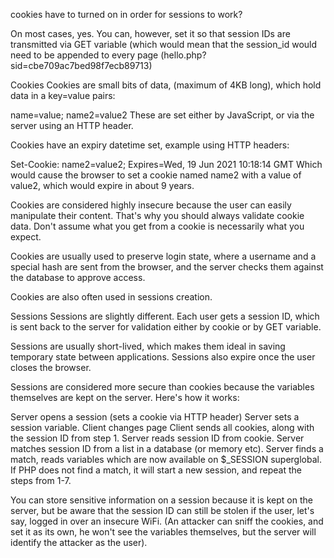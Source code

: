 cookies have to turned on in order for sessions to work?

On most cases, yes. You can, however, set it so that session IDs are transmitted via GET variable 
(which would mean that the session_id would need to be appended to every page (hello.php?sid=cbe709ac7bed98f7ecb89713) 

Cookies
Cookies are small bits of data, (maximum of 4KB long), which hold data in a key=value pairs:

name=value; name2=value2
These are set either by JavaScript, or via the server using an HTTP header.

Cookies have an expiry datetime set, example using HTTP headers:

Set-Cookie: name2=value2; Expires=Wed, 19 Jun 2021 10:18:14 GMT
Which would cause the browser to set a cookie named name2 with a value of value2, which would expire in about 9 years.

Cookies are considered highly insecure because the user can easily manipulate their content. That's why you should always validate cookie data. Don't assume what you get from a cookie is necessarily what you expect.

Cookies are usually used to preserve login state, where a username and a special hash are sent from the browser, and the server checks them against the database to approve access.

Cookies are also often used in sessions creation.

Sessions
Sessions are slightly different. Each user gets a session ID, which is sent back to the server for validation either by cookie or by GET variable.

Sessions are usually short-lived, which makes them ideal in saving temporary state between applications. Sessions also expire once the user closes the browser.

Sessions are considered more secure than cookies because the variables themselves are kept on the server. Here's how it works:

Server opens a session (sets a cookie via HTTP header)
Server sets a session variable.
Client changes page
Client sends all cookies, along with the session ID from step 1.
Server reads session ID from cookie.
Server matches session ID from a list in a database (or memory etc).
Server finds a match, reads variables which are now available on $_SESSION superglobal.
If PHP does not find a match, it will start a new session, and repeat the steps from 1-7.

You can store sensitive information on a session because it is kept on the server, but be aware that the session ID can still be stolen if the user, let's say, logged in over an insecure WiFi. (An attacker can sniff the cookies, and set it as its own, he won't see the variables themselves, but the server will identify the attacker as the user).

